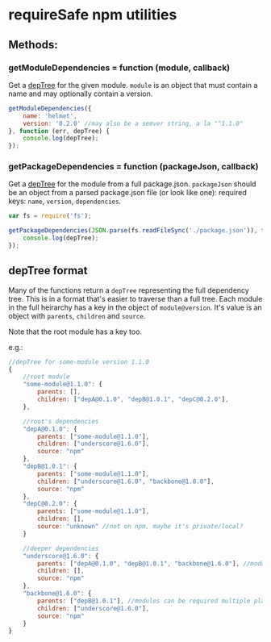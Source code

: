 # requireSafe npm utilities

## Methods:

### getModuleDependencies = function (module, callback)

Get a [depTree](#deptree-format) for the given module. `module` is an object that must contain a name and may optionally contain a version.

```js
getModuleDependencies({
    name: 'helmet',
    version: '0.2.0' //may also be a semver string, a la "^1.1.0"
}, function (err, depTree) {
    console.log(depTree);
});
```

### getPackageDependencies = function (packageJson, callback)

Get a [depTree](#deptree-format) for the module from a full package.json. `packageJson` should be an object from a parsed package.json file (or look like one): required keys: `name`, `version`, `dependencies`.

```js
var fs = require('fs');

getPackageDependencies(JSON.parse(fs.readFileSync('./package.json')), function (err, depTree) {
    console.log(depTree);
});
```

## depTree format

Many of the functions return a `depTree` representing the full dependency tree. This is in a format that's easier to traverse than a full tree. Each module in the full heirarchy has a key in the object of `module@version`. It's value is an object with `parents`, `children` and `source`.

Note that the root module has a key too.

e.g.:

```js
//depTree for some-module version 1.1.0
{
    //root module
    "some-module@1.1.0": {
        parents: [],
        children: ["depA@0.1.0", "depB@1.0.1", "depC@0.2.0"],
    },

    //root's dependencies
    "depA@0.1.0": {
        parents: ["some-module@1.1.0"],
        children: ["underscore@1.6.0"],
        source: "npm"
    },
    "depB@1.0.1": {
        parents: ["some-module@1.1.0"],
        children: ["underscore@1.6.0", "backbone@1.0.0"],
        source: "npm"
    },
    "depC@0.2.0": {
        parents: ["some-module@1.1.0"],
        children: [],
        source: "unknown" //not on npm, maybe it's private/local?
    }

    //deeper dependencies
    "underscore@1.6.0": {
        parents: ["depA@0.1.0", "depB@1.0.1", "backbone@1.6.0"], //modules can be required multiple places in the tree
        children: [],
        source: "npm"
    },
    "backbone@1.6.0": {
        parents: ["depB@1.0.1"], //modules can be required multiple places in the tree
        children: ["underscore@1.6.0"],
        source: "npm"
    }
}
```
